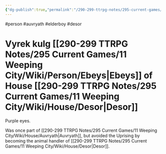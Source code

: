 ```yaml
---
{"dg-publish":true,"permalink":"/290-299-ttrpg-notes/295-current-games/11-weeping-city/wiki/person/vyrek/"}
---
```



#person #auvryath #elderboy #desor 

# Vyrek kulg [[290-299 TTRPG Notes/295 Current Games/11 Weeping City/Wiki/Person/Ebeys\|Ebeys]] of House [[290-299 TTRPG Notes/295 Current Games/11 Weeping City/Wiki/House/Desor\|Desor]]

Purple eyes.


Was once part of [[290-299 TTRPG Notes/295 Current Games/11 Weeping City/Wiki/House/Auvryath\|Auvryath]], but avoided the Uprising by becoming the animal handler of [[290-299 TTRPG Notes/295 Current Games/11 Weeping City/Wiki/House/Desor\|Desor]].
